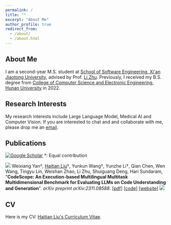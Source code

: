```yaml
---
permalink: /
title: ""
excerpt: "About Me"
author_profile: true
redirect_from: 
  - /about/
  - /about.html
---
```


<h2 id='about-me'>About Me</h2>

I am a second-year M.S. student at [School of Software Engineering, Xi'an Jiaotong University](http://se.xjtu.edu.cn/), advised by Prof. [Li Zhu](https://gr.xjtu.edu.cn/en/web/zhuli). Previously, I received my B.S. degree from [College of Computer Science and Electronic Engineering, Hunan University](http://csee.hnu.edu.cn/) in 2022.

<h2 id='research-interests'>Research Interests</h2>

My research interests include Large Language Model, Medical AI and Computer Vision. If you are interested to chat and and collaborate with me, please drop me an <a href="mailto:liuhaitian@stu.xjtu.edu.cn" target="_blank">email</a>.

<h2 id='publications'>Publications</h2>

<a href="https://scholar.google.com/citations?user=Ss5_Xs0AAAAJ" target="_blank"><img src="https://img.shields.io/badge/dynamic/json?label=Paper%20Citations&query=total_citations&url=https%3A%2F%2Fcse.bth.se%2F~fer%2Fgooglescholar-api%2Fgooglescholar.php%3Fuser%3DSs5_Xs0AAAAJ&logo=googlescholar&style=social" alt="Google Scholar"></a>  †: Equal contribution

<a href="https://arxiv.org/abs/2311.08588" target="_blank"><img src="https://img.shields.io/badge/arXiv-2311.08588-B31B1B?style=flat-square"></a> Weixiang Yan†, <u>Haitian Liu</u>†, Yunkun Wang†, Yunzhe Li†, Qian Chen, Wen Wang, Tingyu Lin, Weishan Zhao, Li Zhu, Shuiguang Deng, Hari Sundaram, &quot;**CodeScope: An Execution-based Multilingual Multitask Multidimensional Benchmark for Evaluating LLMs on Code Understanding and Generation**&quot;. *arXiv preprint arXiv:2311.08588*. [[pdf](https://haitianliu22.github.io/code-scope-benchmark/static/file/CodeScope.pdf)] [[code](https://github.com/weixiangyan/codescope)] [[website](https://haitianliu22.github.io/code-scope-benchmark/)] <a href="https://github.com/weixiangyan/codescope" target="_blank"><img src="https://img.shields.io/github/stars/weixiangyan/codescope?style=social"></a>

<h2 id='cv'>CV</h2>

Here is my CV: [Haitian Liu's Curriculum Vitae](https://HaitianLiu22.github.io/files/cv.pdf).
